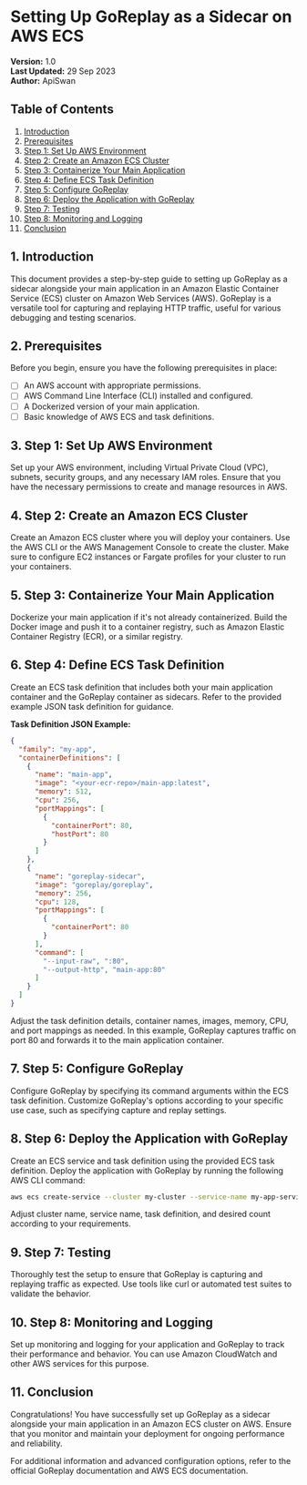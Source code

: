 # Setting Up GoReplay as a Sidecar on AWS ECS

**Version:** 1.0  
**Last Updated:** 29 Sep 2023  
**Author:** ApiSwan

## Table of Contents

1. [Introduction](#introduction)
2. [Prerequisites](#prerequisites)
3. [Step 1: Set Up AWS Environment](#step-1-set-up-aws-environment)
4. [Step 2: Create an Amazon ECS Cluster](#step-2-create-an-amazon-ecs-cluster)
5. [Step 3: Containerize Your Main Application](#step-3-containerize-your-main-application)
6. [Step 4: Define ECS Task Definition](#step-4-define-ecs-task-definition)
7. [Step 5: Configure GoReplay](#step-5-configure-goreplay)
8. [Step 6: Deploy the Application with GoReplay](#step-6-deploy-the-application-with-goreplay)
9. [Step 7: Testing](#step-7-testing)
10. [Step 8: Monitoring and Logging](#step-8-monitoring-and-logging)
11. [Conclusion](#conclusion)

## 1. Introduction

This document provides a step-by-step guide to setting up GoReplay as a sidecar alongside your main application in an Amazon Elastic Container Service (ECS) cluster on Amazon Web Services (AWS). GoReplay is a versatile tool for capturing and replaying HTTP traffic, useful for various debugging and testing scenarios.

## 2. Prerequisites

Before you begin, ensure you have the following prerequisites in place:

- [ ] An AWS account with appropriate permissions.
- [ ] AWS Command Line Interface (CLI) installed and configured.
- [ ] A Dockerized version of your main application.
- [ ] Basic knowledge of AWS ECS and task definitions.

## 3. Step 1: Set Up AWS Environment

Set up your AWS environment, including Virtual Private Cloud (VPC), subnets, security groups, and any necessary IAM roles. Ensure that you have the necessary permissions to create and manage resources in AWS.

## 4. Step 2: Create an Amazon ECS Cluster

Create an Amazon ECS cluster where you will deploy your containers. Use the AWS CLI or the AWS Management Console to create the cluster. Make sure to configure EC2 instances or Fargate profiles for your cluster to run your containers.

## 5. Step 3: Containerize Your Main Application

Dockerize your main application if it's not already containerized. Build the Docker image and push it to a container registry, such as Amazon Elastic Container Registry (ECR), or a similar registry.

## 6. Step 4: Define ECS Task Definition

Create an ECS task definition that includes both your main application container and the GoReplay container as sidecars. Refer to the provided example JSON task definition for guidance.

**Task Definition JSON Example:**

```json
{
  "family": "my-app",
  "containerDefinitions": [
    {
      "name": "main-app",
      "image": "<your-ecr-repo>/main-app:latest",
      "memory": 512,
      "cpu": 256,
      "portMappings": [
        {
          "containerPort": 80,
          "hostPort": 80
        }
      ]
    },
    {
      "name": "goreplay-sidecar",
      "image": "goreplay/goreplay",
      "memory": 256,
      "cpu": 128,
      "portMappings": [
        {
          "containerPort": 80
        }
      ],
      "command": [
        "--input-raw", ":80",
        "--output-http", "main-app:80"
      ]
    }
  ]
}
```

Adjust the task definition details, container names, images, memory, CPU, and port mappings as needed. In this example, GoReplay captures traffic on port 80 and forwards it to the main application container.

## 7. Step 5: Configure GoReplay

Configure GoReplay by specifying its command arguments within the ECS task definition. Customize GoReplay's options according to your specific use case, such as specifying capture and replay settings.

## 8. Step 6: Deploy the Application with GoReplay

Create an ECS service and task definition using the provided ECS task definition. Deploy the application with GoReplay by running the following AWS CLI command:

```bash
aws ecs create-service --cluster my-cluster --service-name my-app-service --task-definition my-app --desired-count 2
```

Adjust cluster name, service name, task definition, and desired count according to your requirements.

## 9. Step 7: Testing

Thoroughly test the setup to ensure that GoReplay is capturing and replaying traffic as expected. Use tools like curl or automated test suites to validate the behavior.

## 10. Step 8: Monitoring and Logging

Set up monitoring and logging for your application and GoReplay to track their performance and behavior. You can use Amazon CloudWatch and other AWS services for this purpose.

## 11. Conclusion

Congratulations! You have successfully set up GoReplay as a sidecar alongside your main application in an Amazon ECS cluster on AWS. Ensure that you monitor and maintain your deployment for ongoing performance and reliability.

For additional information and advanced configuration options, refer to the official GoReplay documentation and AWS ECS documentation.
